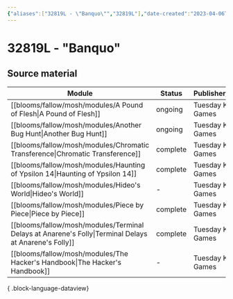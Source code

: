 ```yaml
---
{"aliases":["32819L - \"Banquo\"","32819L"],"date-created":"2023-04-06T19:23","date-modified":"2023-04-22T14:46","dg-publish":true,"tags":["mosh","mosh/locations/cluster"],"title":"32819L - \"Banquo\"","up":"[[clusters]]","permalink":"/blooms/fallow/mosh/32819-l/","dgPassFrontmatter":true,"updated":"2023-04-22T14:46"}
---
```



# 32819L - "Banquo"

## Source material

| Module                                                                                                   | Status   | Publisher/Creator    |
| -------------------------------------------------------------------------------------------------------- | -------- | -------------------- |
| [[blooms/fallow/mosh/modules/A Pound of Flesh\|A Pound of Flesh]]                                     | ongoing  | Tuesday Knight Games |
| [[blooms/fallow/mosh/modules/Another Bug Hunt\|Another Bug Hunt]]                                     | ongoing  | Tuesday Knight Games |
| [[blooms/fallow/mosh/modules/Chromatic Transference\|Chromatic Transference]]                         | complete | Tuesday Knight Games |
| [[blooms/fallow/mosh/modules/Haunting of Ypsilon 14\|Haunting of Ypsilon 14]]                         | complete | Tuesday Knight Games |
| [[blooms/fallow/mosh/modules/Hideo's World\|Hideo's World]]                                           | \-       | Tuesday Knight Games |
| [[blooms/fallow/mosh/modules/Piece by Piece\|Piece by Piece]]                                         | complete | Tuesday Knight Games |
| [[blooms/fallow/mosh/modules/Terminal Delays at Anarene's Folly\|Terminal Delays at Anarene's Folly]] | complete | Tuesday Knight Games |
| [[blooms/fallow/mosh/modules/The Hacker's Handbook\|The Hacker's Handbook]]                           | \-       | Tuesday Knight Games |

{ .block-language-dataview}
